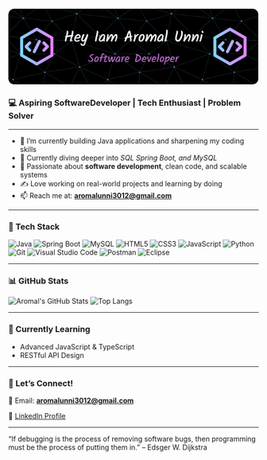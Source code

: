 <p align="center">
  <img src="https://raw.githubusercontent.com/Aro3012/Aro3012/main/Aromal%20github%20image.png" alt="Welcome Banner" />
</p>

### 💻 Aspiring SoftwareDeveloper | Tech Enthusiast | Problem Solver

---

- 🔭 I’m currently building Java applications and sharpening my coding skills
- 🌱 Currently diving deeper into *SQL Spring Boot, and MySQL*
- 👀 Passionate about **software development**, clean code, and scalable systems
- ✍️ Love working on real-world projects and learning by doing
- 📫 Reach me at: **aromalunni3012@gmail.com**

---

### 🧰 Tech Stack
![Java](https://img.shields.io/badge/Java-007396?style=for-the-badge&logo=java&logoColor=white)
![Spring Boot](https://img.shields.io/badge/SpringBoot-6DB33F?style=for-the-badge&logo=spring-boot&logoColor=white)
![MySQL](https://img.shields.io/badge/MySQL-00758F?style=for-the-badge&logo=mysql&logoColor=white)
![HTML5](https://img.shields.io/badge/HTML5-e34c26?style=for-the-badge&logo=html5&logoColor=white)
![CSS3](https://img.shields.io/badge/CSS3-264de4?style=for-the-badge&logo=css3&logoColor=white)
![JavaScript](https://img.shields.io/badge/JavaScript-F7DF1E?style=for-the-badge&logo=javascript&logoColor=black)
![Python](https://img.shields.io/badge/Python-3776AB?style=for-the-badge&logo=python&logoColor=white)
![Git](https://img.shields.io/badge/Git-F05032?style=for-the-badge&logo=git&logoColor=white)
![Visual Studio Code](https://img.shields.io/badge/VS%20Code-007ACC?style=for-the-badge&logo=visual-studio-code&logoColor=white)
![Postman](https://img.shields.io/badge/Postman-FF6C37?style=for-the-badge&logo=postman&logoColor=white)
![Eclipse](https://img.shields.io/badge/Eclipse-2C2255?style=for-the-badge&logo=eclipse&logoColor=white)

---

### 📊 GitHub Stats

![Aromal's GitHub Stats](https://github-readme-stats.vercel.app/api?username=Aro3012&show_icons=true&theme=github_dark)
![Top Langs](https://github-readme-stats.vercel.app/api/top-langs/?username=Aro3012&layout=compact&theme=github_dark)

---

### 🧠 Currently Learning
- Advanced JavaScript & TypeScript
- RESTful API Design


---

### 🤝 Let’s Connect!
📨 Email: **aromalunni3012@gmail.com**

📄 [LinkedIn Profile](https://www.linkedin.com/in/aromal-unni-479915262/)


---

“If debugging is the process of removing software bugs, then programming must be the process of putting them in.” – Edsger W. Dijkstra
